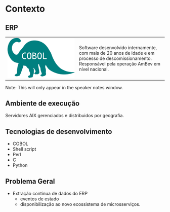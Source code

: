 # Contexto


## ERP

<table>
<tr><td><img src="images/cobol.svg" /></td>
<td>Software desenvolvido internamente, com mais de 20 anos de idade e em processo de descomissionamento.<br/>
Responsável pela operação AmBev em nível nacional.</td></tr></table>

Note: This will only appear in the speaker notes window.


## Ambiente de execução

<span class="icon-aix"></span> Servidores AIX gerenciados e distribuidos por geografia.


## Tecnologias de desenvolvimento

* <span class="icon-cobol"></span> COBOL
* <span class="icon-shell"></span> Shell script
* <span class="icon-perl"></span> Perl
* <span class="icon-c"></span> C
* <span class="icon-python"></span> Python


## Problema Geral

* Extração contínua de dados do ERP
  - eventos de estado
  - disponibilização ao novo ecossistema de microsserviços.
